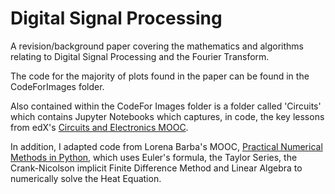 # Digital Signal Processing
A revision/background paper covering the mathematics and algorithms relating to Digital Signal Processing and the Fourier Transform.  

The code for the majority of plots found in the paper can be found in the CodeForImages folder.

Also contained within the CodeFor Images folder is a folder called 'Circuits' which contains Jupyter Notebooks which captures, in code, the key lessons from edX's [Circuits and Electronics MOOC](https://www.edx.org/course/circuits-electronics-mitx-6-002x-1).

In addition, I adapted code from Lorena Barba's MOOC, [Practical Numerical Methods in Python](https://openedx.seas.gwu.edu/courses/course-v1:MAE+MAE6286+2017/about), which uses Euler's formula, the Taylor Series, the Crank-Nicolson implicit Finite Difference Method and Linear Algebra to numerically solve the Heat Equation.




 





